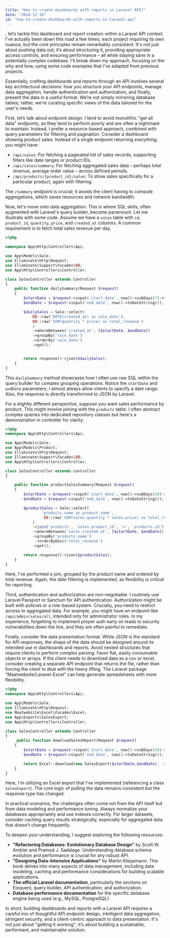 ```yaml
---
title: "How to create dashboards with reports in Laravel API?"
date: "2024-12-16"
id: "how-to-create-dashboards-with-reports-in-laravel-api"
---
```


, let’s tackle this dashboard and report creation within a Laravel API context. I've actually been down this road a few times, each project requiring its own nuance, but the core principles remain remarkably consistent. It's not just about pushing data out; it’s about structuring it, providing appropriate access controls, and ensuring performance – all while staying sane in a potentially complex codebase. I'll break down my approach, focusing on the why and how, using some code examples that I've adapted from previous projects.

Essentially, crafting dashboards and reports through an API involves several key architectural decisions: how you structure your API endpoints, manage data aggregation, handle authentication and authorization, and finally, present the data in a useful format. We’re not simply mirroring database tables; rather, we're curating specific views of the data tailored for the user's needs.

First, let’s talk about endpoint design. I tend to avoid monolithic "get all data" endpoints, as they tend to perform poorly and are often a nightmare to maintain. Instead, I prefer a resource-based approach, combined with query parameters for filtering and pagination. Consider a dashboard showing product sales. Instead of a single endpoint returning *everything*, you might have:

*   `/api/sales`: For fetching a paginated list of sales records, supporting filters like date ranges or product IDs.
*   `/api/sales/summary`: For fetching aggregated sales data – perhaps total revenue, average order value – across defined periods.
*  `/api/products/{product_id}/sales`: To show sales specifically for a particular product, again with filtering.

The `/summary` endpoint is crucial; it avoids the client having to compute aggregations, which saves resources and network bandwidth.

Now, let's move onto data aggregation. This is where SQL skills, often augmented with Laravel's query builder, become paramount. Let me illustrate with some code. Assume we have a `sales` table with `id`, `product_id`, `quantity`, `price`, and `created_at` columns. A common requirement is to fetch total sales revenue per day.

```php
<?php

namespace App\Http\Controllers\Api;

use App\Models\Sale;
use Illuminate\Http\Request;
use Illuminate\Support\Facades\DB;
use App\Http\Controllers\Controller;

class SalesController extends Controller
{
    public function dailySummary(Request $request)
    {
        $startDate = $request->input('start_date', now()->subDays(7)->toDateString());
        $endDate = $request->input('end_date', now()->toDateString());

        $dailySales = Sale::select(
            DB::raw('DATE(created_at) as sale_date'),
            DB::raw('SUM(quantity * price) as total_revenue')
            )
            ->whereBetween('created_at', [$startDate, $endDate])
            ->groupBy('sale_date')
            ->orderBy('sale_date')
            ->get();


        return response()->json($dailySales);
    }
}
```

This `dailySummary` method showcases how I often use raw SQL within the query builder for complex grouping operations. Notice the `startDate` and `endDate` parameters; I almost always allow clients to specify a date range. Also, the response is directly transformed to JSON by Laravel.

For a slightly different perspective, suppose you want sales performance by product. This might involve joining with the `products` table. I often abstract complex queries into dedicated repository classes but here's a demonstration in controller for clarity:

```php
<?php
namespace App\Http\Controllers\Api;

use App\Models\Sale;
use App\Models\Product;
use Illuminate\Http\Request;
use Illuminate\Support\Facades\DB;
use App\Http\Controllers\Controller;

class SalesController extends Controller
{

    public function productSalesSummary(Request $request)
    {
        $startDate = $request->input('start_date', now()->subDays(30)->toDateString());
        $endDate = $request->input('end_date', now()->toDateString());

        $productSales = Sale::select(
                'products.name as product_name',
                 DB::raw('SUM(sales.quantity * sales.price) as total_revenue')
            )
            ->join('products', 'sales.product_id', '=', 'products.id')
            ->whereBetween('sales.created_at', [$startDate, $endDate])
            ->groupBy('products.name')
             ->orderByDesc('total_revenue')
            ->get();

        return response()->json($productSales);
    }
}

```

Here, I've performed a join, grouped by the product name and ordered by total revenue. Again, the date filtering is implemented, as flexibility is critical for reporting.

Third, authentication and authorization are non-negotiable. I routinely use Laravel Passport or Sanctum for API authentication. Authorization might be built with policies or a role-based system. Crucially, you need to restrict access to aggregated data. For example, you might have an endpoint like `/api/admin/sales/all`, intended only for administrator roles. In my experience, forgetting to implement proper auth early on leads to security vulnerabilities down the line, and they are often painful to remediate.

Finally, consider the data presentation format. While JSON is the standard for API responses, the shape of the data should be designed around its intended use in dashboards and reports. Avoid nested structures that require clients to perform complex parsing. Favor flat, easily consumable objects or arrays. If the client needs to download data as a csv or excel, consider creating a separate API endpoint that returns the file, rather than forcing the client to deal with the heavy lifting. The Laravel package "Maatwebsite/Laravel-Excel" can help generate spreadsheets with more flexibility.

```php
<?php
namespace App\Http\Controllers\Api;

use App\Models\Sale;
use Illuminate\Http\Request;
use Maatwebsite\Excel\Facades\Excel;
use App\Exports\SalesExport;
use App\Http\Controllers\Controller;

class SalesController extends Controller
{
     public function downloadSalesReport(Request $request)
    {
        $startDate = $request->input('start_date', now()->subDays(30)->toDateString());
        $endDate = $request->input('end_date', now()->toDateString());

        return Excel::download(new SalesExport($startDate,$endDate), 'sales_report.xlsx');
    }
}
```

Here, I'm utilizing an Excel export that I've implemented (referencing a class `SalesExport`). The core logic of pulling the data remains consistent but the response type has changed.

In practical scenarios, the challenges often come not from the API itself but from data modeling and performance tuning. Always normalize your databases appropriately and use indexes correctly. For larger datasets, consider caching query results strategically, especially for aggregated data that doesn’t change frequently.

To deepen your understanding, I suggest exploring the following resources:

*   **"Refactoring Databases: Evolutionary Database Design"** by Scott W. Ambler and Pramod J. Sadalage. Understanding database schema evolution and performance is crucial for any robust API.
*   **"Designing Data-Intensive Applications"** by Martin Kleppmann. This book delves into many aspects of data management, including data modeling, caching and performance considerations for building scalable applications.
*   **The official Laravel documentation**, particularly the sections on Eloquent, query builder, API authentication, and authorization.
*   **Database performance documentation** for the specific database engine being used (e.g., MySQL, PostgreSQL).

In short, building dashboards and reports with a Laravel API requires a careful mix of thoughtful API endpoint design, intelligent data aggregation, stringent security, and a client-centric approach to data presentation. It's not just about "getting it working"; it’s about building a sustainable, performant, and maintainable solution.
